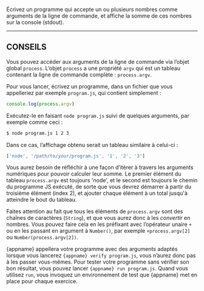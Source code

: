Écrivez un programme qui accepte un ou plusieurs nombres comme arguments de
la ligne de commande, et affiche la somme de ces nombres sur la console
(stdout).

----------------------------------------------------------------------

## CONSEILS

Vous pouvez accéder aux arguments de la ligne de commande via l’objet global
`process`.  L’objet `process` a une propriété `argv` qui est un tableau
contenant la ligne de commande complète : `process.argv`.

Pour vous lancer, écrivez un programme, dans un fichier que vous appelleriez
par exemple `program.js`, qui contient simplement :

```js
console.log(process.argv)
```

Exécutez-le en faisant `node program.js` suivi de quelques arguments, par
exemple comme ceci :

```sh
$ node program.js 1 2 3
```

Dans ce cas, l’affichage obtenu serait un tableau similaire à celui-ci :

```js
['node', '/path/to/your/program.js', '1', '2', '3']
```

Vous aurez besoin de réfléchir à une façon d’itérer à travers les arguments
numériques pour pouvoir calculer leur somme.  Le premier élément du tableau
`process.argv` est toujours 'node', et le second est toujours le chemin du
programme JS exécuté, de sorte que vous devrez démarrer à partir du troisième
élément (index 2), et ajouter chaque élément à un total jusqu'à atteindre le
bout du tableau.

Faites attention au fait que tous les éléments de `process.argv` sont des
chaînes de caractères (`String`), et que vous aurez donc à les *convertir*
en nombres.  Vous pouvez faire cela en les préfixant avec l’opérateur unaire
`+` ou en les passant en argument à `Number()`, par exemple
`+process.argv[2]` ou `Number(process.argv[2])`.

{appname} appellera votre programme avec des arguments adaptés lorsque vous
lancerez `{appname} verify program.js`, vous n’aurez donc pas à les passer
vous-mêmes.  Pour tester votre programme sans vérifier son bon résultat,
vous pouvez lancer `{appname} run program.js`. Quand vous utilisez `run`,
vous invoquez un environnement de test que {appname} met en place pour
chaque exercice.
